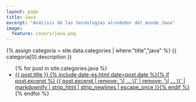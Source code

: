 ```yaml
---
layout: page
title: Java
excerpt: "Análisis de las tecnologías alrededor del mundo Java"
image:
  feature: covers/java.png
---
```


{% assign categoria = site.data.categories | where:"title","java" %}
{{ categoria[0].description }}

<ul class="post-list">
{% for post in site.categories.java %}
  <li><article><a href="{{ site.url }}{{ post.url }}">{{ post.title }} <span class="entry-date"><time datetime="{{ post.date | date_to_xmlschema }}">{% include date-es.html date=post.date %}</time></span>{% if post.excerpt %} <span class="excerpt">{{ post.excerpt | remove: '\[ ... \]' | remove: '\( ... \)' | markdownify | strip_html | strip_newlines | escape_once }}</span>{% endif %}</a></article></li>
{% endfor %}
</ul>

